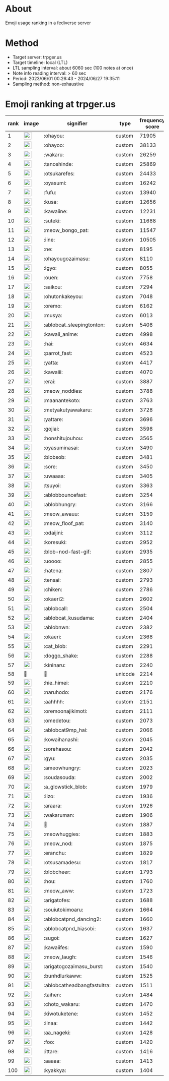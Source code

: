 # About
Emoji usage ranking in a fediverse server

# Method
- Target server: trpger.us
- Target timeline: local (LTL)
- LTL sampling interval: about 6060 sec (100 notes at once)
- Note info reading interval: > 60 sec
- Period: 2023/06/01 00:26:43 - 2024/06/27 19:35:11 
- Sampling method: non-exhaustive

# Emoji ranking at trpger.us

|rank|image|signifier|type|frequency score|
|----|----|----|----|----|
|1|<img height="24" src="https://trpger.us/emoji/ohayou.webp">|:ohayou:|custom|71905|
|2|<img height="24" src="https://trpger.us/emoji/ohayoo.webp">|:ohayoo:|custom|38133|
|3|<img height="24" src="https://trpger.us/emoji/wakaru.webp">|:wakaru:|custom|26259|
|4|<img height="24" src="https://trpger.us/emoji/tanoshinde.webp">|:tanoshinde:|custom|25869|
|5|<img height="24" src="https://trpger.us/emoji/otsukarefes.webp">|:otsukarefes:|custom|24433|
|6|<img height="24" src="https://trpger.us/emoji/oyasumi.webp">|:oyasumi:|custom|16242|
|7|<img height="24" src="https://trpger.us/emoji/fufu.webp">|:fufu:|custom|13940|
|8|<img height="24" src="https://trpger.us/emoji/kusa.webp">|:kusa:|custom|12656|
|9|<img height="24" src="https://trpger.us/emoji/kawaiine.webp">|:kawaiine:|custom|12231|
|10|<img height="24" src="https://trpger.us/emoji/suteki.webp">|:suteki:|custom|11688|
|11|<img height="24" src="https://trpger.us/emoji/meow_bongo_pat.webp">|:meow_bongo_pat:|custom|11547|
|12|<img height="24" src="https://trpger.us/emoji/iine.webp">|:iine:|custom|10505|
|13|<img height="24" src="https://trpger.us/emoji/ne.webp">|:ne:|custom|8195|
|14|<img height="24" src="https://trpger.us/emoji/ohayougozaimasu.webp">|:ohayougozaimasu:|custom|8110|
|15|<img height="24" src="https://trpger.us/emoji/igyo.webp">|:igyo:|custom|8055|
|16|<img height="24" src="https://trpger.us/emoji/ouen.webp">|:ouen:|custom|7758|
|17|<img height="24" src="https://trpger.us/emoji/saikou.webp">|:saikou:|custom|7294|
|18|<img height="24" src="https://trpger.us/emoji/ohutonkakeyou.webp">|:ohutonkakeyou:|custom|7048|
|19|<img height="24" src="https://trpger.us/emoji/oremo.webp">|:oremo:|custom|6162|
|20|<img height="24" src="https://trpger.us/emoji/musya.webp">|:musya:|custom|6013|
|21|<img height="24" src="https://trpger.us/emoji/ablobcat_sleepingtonton.webp">|:ablobcat_sleepingtonton:|custom|5408|
|22|<img height="24" src="https://trpger.us/emoji/kawaii_anime.webp">|:kawaii_anime:|custom|4998|
|23|<img height="24" src="https://trpger.us/emoji/hai.webp">|:hai:|custom|4634|
|24|<img height="24" src="https://trpger.us/emoji/parrot_fast.webp">|:parrot_fast:|custom|4523|
|25|<img height="24" src="https://trpger.us/emoji/yatta.webp">|:yatta:|custom|4417|
|26|<img height="24" src="https://trpger.us/emoji/kawaiii.webp">|:kawaiii:|custom|4070|
|27|<img height="24" src="https://trpger.us/emoji/erai.webp">|:erai:|custom|3887|
|28|<img height="24" src="https://trpger.us/emoji/meow_noddies.webp">|:meow_noddies:|custom|3788|
|29|<img height="24" src="https://trpger.us/emoji/maanantekoto.webp">|:maanantekoto:|custom|3763|
|30|<img height="24" src="https://trpger.us/emoji/metyakutyawakaru.webp">|:metyakutyawakaru:|custom|3728|
|31|<img height="24" src="https://trpger.us/emoji/yattare.webp">|:yattare:|custom|3696|
|32|<img height="24" src="https://trpger.us/emoji/gojiai.webp">|:gojiai:|custom|3598|
|33|<img height="24" src="https://trpger.us/emoji/honshitujouhou.webp">|:honshitujouhou:|custom|3565|
|34|<img height="24" src="https://trpger.us/emoji/oyasuminasai.webp">|:oyasuminasai:|custom|3490|
|35|<img height="24" src="https://trpger.us/emoji/blobsob.webp">|:blobsob:|custom|3481|
|36|<img height="24" src="https://trpger.us/emoji/sore.webp">|:sore:|custom|3450|
|37|<img height="24" src="https://trpger.us/emoji/uwaaaa.webp">|:uwaaaa:|custom|3405|
|38|<img height="24" src="https://trpger.us/emoji/tsuyoi.webp">|:tsuyoi:|custom|3363|
|39|<img height="24" src="https://trpger.us/emoji/ablobbouncefast.webp">|:ablobbouncefast:|custom|3254|
|40|<img height="24" src="https://trpger.us/emoji/ablobhungry.webp">|:ablobhungry:|custom|3166|
|41|<img height="24" src="https://trpger.us/emoji/meow_awauu.webp">|:meow_awauu:|custom|3159|
|42|<img height="24" src="https://trpger.us/emoji/meow_floof_pat.webp">|:meow_floof_pat:|custom|3140|
|43|<img height="24" src="https://trpger.us/emoji/odaijini.webp">|:odaijini:|custom|3112|
|44|<img height="24" src="https://trpger.us/emoji/koresuki.webp">|:koresuki:|custom|2952|
|45|<img height="24" src="https://trpger.us/emoji/blob-nod-fast-gif.webp">|:blob-nod-fast-gif:|custom|2935|
|46|<img height="24" src="https://trpger.us/emoji/uoooo.webp">|:uoooo:|custom|2855|
|47|<img height="24" src="https://trpger.us/emoji/hatena.webp">|:hatena:|custom|2807|
|48|<img height="24" src="https://trpger.us/emoji/tensai.webp">|:tensai:|custom|2793|
|49|<img height="24" src="https://trpger.us/emoji/chiken.webp">|:chiken:|custom|2786|
|50|<img height="24" src="https://trpger.us/emoji/okaeri2.webp">|:okaeri2:|custom|2602|
|51|<img height="24" src="https://trpger.us/emoji/ablobcall.webp">|:ablobcall:|custom|2504|
|52|<img height="24" src="https://trpger.us/emoji/ablobcat_kusudama.webp">|:ablobcat_kusudama:|custom|2404|
|53|<img height="24" src="https://trpger.us/emoji/ablobnwn.webp">|:ablobnwn:|custom|2382|
|54|<img height="24" src="https://trpger.us/emoji/okaeri.webp">|:okaeri:|custom|2368|
|55|<img height="24" src="https://trpger.us/emoji/cat_blob.webp">|:cat_blob:|custom|2291|
|56|<img height="24" src="https://trpger.us/emoji/doggo_shake.webp">|:doggo_shake:|custom|2288|
|57|<img height="24" src="https://trpger.us/emoji/kininaru.webp">|:kininaru:|custom|2240|
|58|🍮|🍮|unicode|2214|
|59|<img height="24" src="https://trpger.us/emoji/hie_himei.webp">|:hie_himei:|custom|2210|
|60|<img height="24" src="https://trpger.us/emoji/naruhodo.webp">|:naruhodo:|custom|2176|
|61|<img height="24" src="https://trpger.us/emoji/aahhhh.webp">|:aahhhh:|custom|2151|
|62|<img height="24" src="https://trpger.us/emoji/oremoonajikimoti.webp">|:oremoonajikimoti:|custom|2111|
|63|<img height="24" src="https://trpger.us/emoji/omedetou.webp">|:omedetou:|custom|2073|
|64|<img height="24" src="https://trpger.us/emoji/ablobcat9mp_hai.webp">|:ablobcat9mp_hai:|custom|2066|
|65|<img height="24" src="https://trpger.us/emoji/kowaihanashi.webp">|:kowaihanashi:|custom|2045|
|66|<img height="24" src="https://trpger.us/emoji/sorehasou.webp">|:sorehasou:|custom|2042|
|67|<img height="24" src="https://trpger.us/emoji/gyu.webp">|:gyu:|custom|2035|
|68|<img height="24" src="https://trpger.us/emoji/ameowhungry.webp">|:ameowhungry:|custom|2023|
|69|<img height="24" src="https://trpger.us/emoji/soudasouda.webp">|:soudasouda:|custom|2002|
|70|<img height="24" src="https://trpger.us/emoji/a_glowstick_blob.webp">|:a_glowstick_blob:|custom|1979|
|71|<img height="24" src="https://trpger.us/emoji/iizo.webp">|:iizo:|custom|1936|
|72|<img height="24" src="https://trpger.us/emoji/araara.webp">|:araara:|custom|1926|
|73|<img height="24" src="https://trpger.us/emoji/wakaruman.webp">|:wakaruman:|custom|1906|
|74|<img height="24" src="https://trpger.us/emoji/birthday.webp">|:birthday:|custom|1887|
|75|<img height="24" src="https://trpger.us/emoji/meowhuggies.webp">|:meowhuggies:|custom|1883|
|76|<img height="24" src="https://trpger.us/emoji/meow_nod.webp">|:meow_nod:|custom|1875|
|77|<img height="24" src="https://trpger.us/emoji/eranchu.webp">|:eranchu:|custom|1829|
|78|<img height="24" src="https://trpger.us/emoji/otsusamadesu.webp">|:otsusamadesu:|custom|1817|
|79|<img height="24" src="https://trpger.us/emoji/blobcheer.webp">|:blobcheer:|custom|1793|
|80|<img height="24" src="https://trpger.us/emoji/hou.webp">|:hou:|custom|1760|
|81|<img height="24" src="https://trpger.us/emoji/meow_aww.webp">|:meow_aww:|custom|1723|
|82|<img height="24" src="https://trpger.us/emoji/arigatofes.webp">|:arigatofes:|custom|1688|
|83|<img height="24" src="https://trpger.us/emoji/souiutokimoaru.webp">|:souiutokimoaru:|custom|1664|
|84|<img height="24" src="https://trpger.us/emoji/ablobcatpnd_dancing2.webp">|:ablobcatpnd_dancing2:|custom|1660|
|85|<img height="24" src="https://trpger.us/emoji/ablobcatpnd_hiasobi.webp">|:ablobcatpnd_hiasobi:|custom|1637|
|86|<img height="24" src="https://trpger.us/emoji/sugoi.webp">|:sugoi:|custom|1627|
|87|<img height="24" src="https://trpger.us/emoji/kawaiifes.webp">|:kawaiifes:|custom|1590|
|88|<img height="24" src="https://trpger.us/emoji/meow_laugh.webp">|:meow_laugh:|custom|1546|
|89|<img height="24" src="https://trpger.us/emoji/arigatogozaimasu_burst.webp">|:arigatogozaimasu_burst:|custom|1540|
|90|<img height="24" src="https://trpger.us/emoji/bunhdlurkaww.webp">|:bunhdlurkaww:|custom|1525|
|91|<img height="24" src="https://trpger.us/emoji/ablobcatheadbangfastultra.webp">|:ablobcatheadbangfastultra:|custom|1511|
|92|<img height="24" src="https://trpger.us/emoji/taihen.webp">|:taihen:|custom|1484|
|93|<img height="24" src="https://trpger.us/emoji/choto_wakaru.webp">|:choto_wakaru:|custom|1470|
|94|<img height="24" src="https://trpger.us/emoji/kiwotuketene.webp">|:kiwotuketene:|custom|1452|
|95|<img height="24" src="https://trpger.us/emoji/iinaa.webp">|:iinaa:|custom|1442|
|96|<img height="24" src="https://trpger.us/emoji/aa_nageki.webp">|:aa_nageki:|custom|1428|
|97|<img height="24" src="https://trpger.us/emoji/foo.webp">|:foo:|custom|1420|
|98|<img height="24" src="https://trpger.us/emoji/ittare.webp">|:ittare:|custom|1416|
|99|<img height="24" src="https://trpger.us/emoji/aaaaa.webp">|:aaaaa:|custom|1413|
|100|<img height="24" src="https://trpger.us/emoji/kyakkya.webp">|:kyakkya:|custom|1404|
